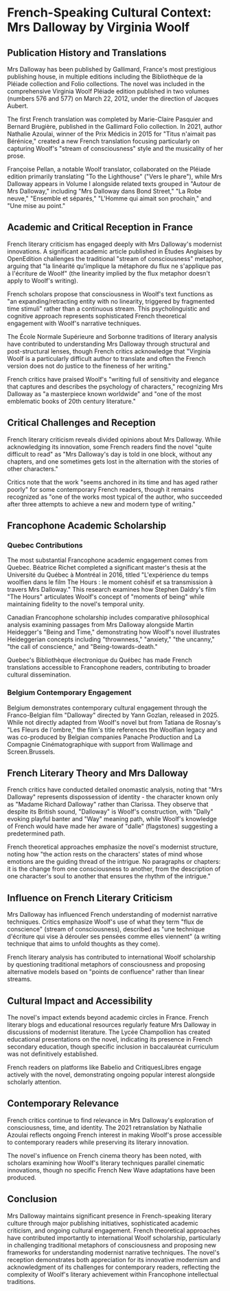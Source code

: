 # French-Speaking Cultural Context: Mrs Dalloway by Virginia Woolf

## Publication History and Translations

Mrs Dalloway has been published by Gallimard, France's most prestigious publishing house, in multiple editions including the Bibliothèque de la Pléiade collection and Folio collections. The novel was included in the comprehensive Virginia Woolf Pléiade edition published in two volumes (numbers 576 and 577) on March 22, 2012, under the direction of Jacques Aubert.

The first French translation was completed by Marie-Claire Pasquier and Bernard Brugière, published in the Gallimard Folio collection. In 2021, author Nathalie Azoulai, winner of the Prix Médicis in 2015 for "Titus n'aimait pas Bérénice," created a new French translation focusing particularly on capturing Woolf's "stream of consciousness" style and the musicality of her prose.

Françoise Pellan, a notable Woolf translator, collaborated on the Pléiade edition primarily translating "To the Lighthouse" ("Vers le phare"), while Mrs Dalloway appears in Volume I alongside related texts grouped in "Autour de Mrs Dalloway," including "Mrs Dalloway dans Bond Street," "La Robe neuve," "Ensemble et séparés," "L'Homme qui aimait son prochain," and "Une mise au point."

## Academic and Critical Reception in France

French literary criticism has engaged deeply with Mrs Dalloway's modernist innovations. A significant academic article published in Études Anglaises by OpenEdition challenges the traditional "stream of consciousness" metaphor, arguing that "la linéarité qu'implique la métaphore du flux ne s'applique pas à l'écriture de Woolf" (the linearity implied by the flux metaphor doesn't apply to Woolf's writing).

French scholars propose that consciousness in Woolf's text functions as "an expanding/retracting entity with no linearity, triggered by fragmented time stimuli" rather than a continuous stream. This psycholinguistic and cognitive approach represents sophisticated French theoretical engagement with Woolf's narrative techniques.

The École Normale Supérieure and Sorbonne traditions of literary analysis have contributed to understanding Mrs Dalloway through structural and post-structural lenses, though French critics acknowledge that "Virginia Woolf is a particularly difficult author to translate and often the French version does not do justice to the fineness of her writing."

French critics have praised Woolf's "writing full of sensitivity and elegance that captures and describes the psychology of characters," recognizing Mrs Dalloway as "a masterpiece known worldwide" and "one of the most emblematic books of 20th century literature."

## Critical Challenges and Reception

French literary criticism reveals divided opinions about Mrs Dalloway. While acknowledging its innovation, some French readers find the novel "quite difficult to read" as "Mrs Dalloway's day is told in one block, without any chapters, and one sometimes gets lost in the alternation with the stories of other characters."

Critics note that the work "seems anchored in its time and has aged rather poorly" for some contemporary French readers, though it remains recognized as "one of the works most typical of the author, who succeeded after three attempts to achieve a new and modern type of writing."

## Francophone Academic Scholarship

### Quebec Contributions

The most substantial Francophone academic engagement comes from Quebec. Béatrice Richet completed a significant master's thesis at the Université du Québec à Montréal in 2016, titled "L'expérience du temps woolfien dans le film The Hours : le moment cohésif et sa transmission à travers Mrs Dalloway." This research examines how Stephen Daldry's film "The Hours" articulates Woolf's concept of "moments of being" while maintaining fidelity to the novel's temporal unity.

Canadian Francophone scholarship includes comparative philosophical analysis examining passages from Mrs Dalloway alongside Martin Heidegger's "Being and Time," demonstrating how Woolf's novel illustrates Heideggerian concepts including "thrownness," "anxiety," "the uncanny," "the call of conscience," and "Being-towards-death."

Quebec's Bibliothèque électronique du Québec has made French translations accessible to Francophone readers, contributing to broader cultural dissemination.

### Belgium Contemporary Engagement

Belgium demonstrates contemporary cultural engagement through the Franco-Belgian film "Dalloway" directed by Yann Gozlan, released in 2025. While not directly adapted from Woolf's novel but from Tatiana de Rosnay's "Les Fleurs de l'ombre," the film's title references the Woolfian legacy and was co-produced by Belgian companies Panache Production and La Compagnie Cinématographique with support from Wallimage and Screen.Brussels.

## French Literary Theory and Mrs Dalloway

French critics have conducted detailed onomastic analysis, noting that "Mrs Dalloway" represents dispossession of identity - the character known only as "Madame Richard Dalloway" rather than Clarissa. They observe that despite its British sound, "Dalloway" is Woolf's construction, with "Dally" evoking playful banter and "Way" meaning path, while Woolf's knowledge of French would have made her aware of "dalle" (flagstones) suggesting a predetermined path.

French theoretical approaches emphasize the novel's modernist structure, noting how "the action rests on the characters' states of mind whose emotions are the guiding thread of the intrigue. No paragraphs or chapters: it is the change from one consciousness to another, from the description of one character's soul to another that ensures the rhythm of the intrigue."

## Influence on French Literary Criticism

Mrs Dalloway has influenced French understanding of modernist narrative techniques. Critics emphasize Woolf's use of what they term "flux de conscience" (stream of consciousness), described as "une technique d'écriture qui vise à dérouler ses pensées comme elles viennent" (a writing technique that aims to unfold thoughts as they come).

French literary analysis has contributed to international Woolf scholarship by questioning traditional metaphors of consciousness and proposing alternative models based on "points de confluence" rather than linear streams.

## Cultural Impact and Accessibility

The novel's impact extends beyond academic circles in France. French literary blogs and educational resources regularly feature Mrs Dalloway in discussions of modernist literature. The Lycée Champollion has created educational presentations on the novel, indicating its presence in French secondary education, though specific inclusion in baccalauréat curriculum was not definitively established.

French readers on platforms like Babelio and CritiquesLibres engage actively with the novel, demonstrating ongoing popular interest alongside scholarly attention.

## Contemporary Relevance

French critics continue to find relevance in Mrs Dalloway's exploration of consciousness, time, and identity. The 2021 retranslation by Nathalie Azoulai reflects ongoing French interest in making Woolf's prose accessible to contemporary readers while preserving its literary innovation.

The novel's influence on French cinema theory has been noted, with scholars examining how Woolf's literary techniques parallel cinematic innovations, though no specific French New Wave adaptations have been produced.

## Conclusion

Mrs Dalloway maintains significant presence in French-speaking literary culture through major publishing initiatives, sophisticated academic criticism, and ongoing cultural engagement. French theoretical approaches have contributed importantly to international Woolf scholarship, particularly in challenging traditional metaphors of consciousness and proposing new frameworks for understanding modernist narrative techniques. The novel's reception demonstrates both appreciation for its innovative modernism and acknowledgment of its challenges for contemporary readers, reflecting the complexity of Woolf's literary achievement within Francophone intellectual traditions.